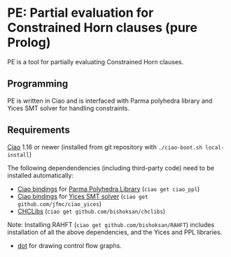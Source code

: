 # PE: Partial evaluation for Constrained Horn clauses (pure Prolog)

PE is a tool for partially evaluating Constrained Horn clauses.

## Programming 

PE is written in Ciao and is interfaced with Parma polyhedra
library and Yices SMT solver for handling constraints.  

## Requirements

[Ciao](https://github.com/ciao-lang/ciao) 1.16 or newer (installed
from git repository with `./ciao-boot.sh local-install`)

The following dependendencies (including third-party code) need to be
installed automatically:

* [Ciao bindings](https://github.com/ciao-lang/ciao_ppl) for [Parma Polyhedra Library](https://bugseng.com/products/ppl/) (`ciao get ciao_ppl`)
* [Ciao bindings](https://github.com/jfmc/ciao_yices) for [Yices SMT solver](https://yices.csl.sri.com/) (`ciao get github.com/jfmc/ciao_yices`)
* [CHCLibs](https://github.com/bishoksan/chclibs) (`ciao get github.com/bishoksan/chclibs`)


Note:  Installing RAHFT (`ciao get github.com/bishoksan/RAHFT`) includes installation of all the above dependencies, and the Yices and PPL libraries.

* [dot](https://www.graphviz.org) for drawing control flow graphs.
